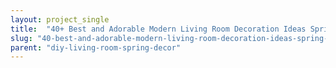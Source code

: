 ```yaml
---
layout: project_single
title:  "40+ Best and Adorable Modern Living Room Decoration Ideas Spring Summer 2017"
slug: "40-best-and-adorable-modern-living-room-decoration-ideas-spring-summer-2017"
parent: "diy-living-room-spring-decor"
---
```

 